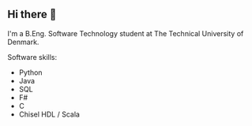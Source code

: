## Hi there 👋
I'm a B.Eng. Software Technology student at The Technical University of Denmark.

Software skills:
- Python
- Java
- SQL
- F#
- C
- Chisel HDL / Scala
<!--
**tachibanick/tachibanick** is a ✨ _special_ ✨ repository because its `README.md` (this file) appears on your GitHub profile.

Here are some ideas to get you started:

- 🔭 I’m currently working on ...
- 🌱 I’m currently learning ...
- 👯 I’m looking to collaborate on ...
- 🤔 I’m looking for help with ...
- 💬 Ask me about ...
- 📫 How to reach me: ...
- 😄 Pronouns: ...
- ⚡ Fun fact: ...
-->
